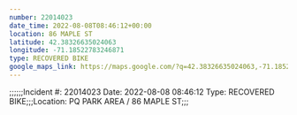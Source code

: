 ```yaml
---
number: 22014023
date_time: 2022-08-08T08:46:12+00:00
location: 86 MAPLE ST
latitude: 42.38326635024063
longitude: -71.18522783246871
type: RECOVERED BIKE
google_maps_link: https://maps.google.com/?q=42.38326635024063,-71.18522783246871
---
```


;;;;;;Incident #: 22014023   Date: 2022-08-08 08:46:12   Type: RECOVERED BIKE;;;Location: PQ PARK AREA / 86 MAPLE ST;;;
